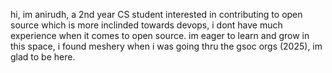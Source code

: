 hi, im anirudh, a 2nd year CS student interested in contributing to open source which is more inclinded towards devops, i dont have much experience when it comes to open source.
im eager to learn and grow in this space, i found meshery when i was going thru the gsoc orgs (2025), im glad to be here.
